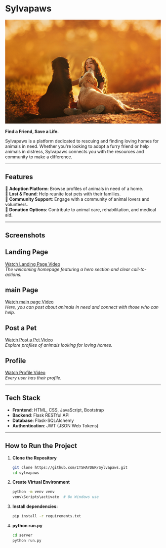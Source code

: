 # **Sylvapaws**  
![Sylvapaws Banner](public/pages/main.jpg)  

**Find a Friend, Save a Life.**  

Sylvapaws is a platform dedicated to rescuing and finding loving homes for animals in need. Whether you're looking to adopt a furry friend or help animals in distress, Sylvapaws connects you with the resources and community to make a difference.  

---

## **Features**  
🌟 **Adoption Platform**: Browse profiles of animals in need of a home.  
🌟 **Lost & Found**: Help reunite lost pets with their families.  
🌟 **Community Support**: Engage with a community of animal lovers and volunteers.  
🌟 **Donation Options**: Contribute to animal care, rehabilitation, and medical aid.  

---

## **Screenshots**  
## **Landing Page**  
[Watch Landing Page Video](readme/landing.gif)  
*The welcoming homepage featuring a hero section and clear call-to-actions.*  
## **main Page**  
[Watch main page Video](readme/adoption.gif)  
*Here, you can post about animals in need and connect with those who can help.*

## **Post a Pet**  
[Watch Post a Pet Video](readme/post.gif)  
*Explore profiles of animals looking for loving homes.*  

## **Profile**  
[Watch Profile Video](readme/profile.gif)  
*Every user has their profile.*



---

## **Tech Stack**  
- **Frontend**: HTML, CSS, JavaScript, Bootstrap  
- **Backend**: Flask RESTful API  
- **Database**: Flask-SQLAlchemy  
- **Authentication**: JWT (JSON Web Tokens)    

---

## **How to Run the Project**  

1. **Clone the Repository**
   ```bash
   git clone https://github.com/ITSHAYDER/Sylvapaws.git
   cd sylvapaws
   ```
2. **Create Virtual Environment**
   ```bash
   python -m venv venv
   venv\Scripts\activate  # On Windows use 
   ```
3. **Install dependencies:** 
   ```bash
   pip install -r requirements.txt
   ```

4. **python run.py**
   ```bash
   cd server
   python run.py
   ```
